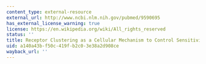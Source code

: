 ```yaml
---
content_type: external-resource
external_url: http://www.ncbi.nlm.nih.gov/pubmed/9590695
has_external_license_warning: true
license: https://en.wikipedia.org/wiki/All_rights_reserved
status: ''
title: Receptor Clustering as a Cellular Mechanism to Control Sensitivity
uid: a140a43b-f50c-419f-b2c0-3e38a2d908ce
wayback_url: ''
---
```

